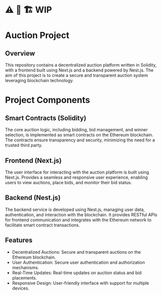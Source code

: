 # ⚠️ 🚧 🏗️  WIP

# Auction Project
## Overview
This repository contains a decentralized auction platform written in Solidity, with a frontend built using Next.js and a backend powered by Nest.js. 
The aim of this project is to create a secure and transparent auction system leveraging blockchain technology.

# Project Components
## Smart Contracts (Solidity)

The core auction logic, including bidding, bid management, and winner selection, is implemented as smart contracts on the Ethereum blockchain.
The contracts ensure transparency and security, minimizing the need for a trusted third party.

## Frontend (Next.js)

The user interface for interacting with the auction platform is built using Next.js.
Provides a seamless and responsive user experience, enabling users to view auctions, place bids, and monitor their bid status.

## Backend (Nest.js)

The backend service is developed using Nest.js, managing user data, authentication, and interaction with the blockchain.
It provides RESTful APIs for frontend communication and integrates with the Ethereum network to facilitate smart contract transactions.

## Features
- Decentralized Auctions: Secure and transparent auctions on the Ethereum blockchain.
- User Authentication: Secure user authentication and authorization mechanisms.
- Real-Time Updates: Real-time updates on auction status and bid placements.
- Responsive Design: User-friendly interface with support for multiple devices.

